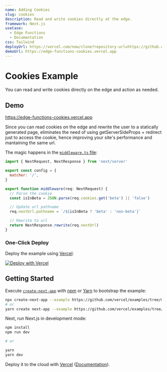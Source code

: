 ```yaml
---
name: Adding Cookies
slug: cookies
description: Read and write cookies directly at the edge.
framework: Next.js
useCase:
  - Edge Functions
  - Documentation
css: Tailwind
deployUrl: https://vercel.com/new/clone?repository-url=https://github.com/vercel/examples/tree/main/edge-middleware/cookies&project-name=cookies&repository-name=cookies
demoUrl: https://edge-functions-cookies.vercel.app
---
```


# Cookies Example

You can read and write cookies directly on the edge and action as needed.

## Demo

https://edge-functions-cookies.vercel.app

Since you can read cookies on the edge and rewrite the user to a statically generated page, eliminates the need of using getServerSideProps + redirect just to access the cookie, hence improving your site's performance and mantaining the same url.

The magic happens in the [`middleware.ts` file](middleware.ts):

```javascript
import { NextRequest, NextResponse } from 'next/server'

export const config = {
  matcher: '/',
}

export function middleware(req: NextRequest) {
  // Parse the cookie
  const isInBeta = JSON.parse(req.cookies.get('beta') || 'false')

  // Update url pathname
  req.nextUrl.pathname = `/${isInBeta ? 'beta' : 'non-beta'}`

  // Rewrite to url
  return NextResponse.rewrite(req.nextUrl)
}
```

### One-Click Deploy

Deploy the example using [Vercel](https://vercel.com?utm_source=github&utm_medium=readme&utm_campaign=vercel-examples):

[![Deploy with Vercel](https://vercel.com/button)](https://vercel.com/new/git/external?repository-url=https://github.com/vercel/examples/tree/main/edge-middleware/cookies&project-name=cookies&repository-name=cookies)

## Getting Started

Execute [`create-next-app`](https://github.com/vercel/next.js/tree/canary/packages/create-next-app) with [npm](https://docs.npmjs.com/cli/init) or [Yarn](https://yarnpkg.com/lang/en/docs/cli/create/) to bootstrap the example:

```bash
npx create-next-app --example https://github.com/vercel/examples/tree/main/edge-middleware/cookies cookies
# or
yarn create next-app --example https://github.com/vercel/examples/tree/main/edge-middleware/cookies cookies
```

Next, run Next.js in development mode:

```bash
npm install
npm run dev

# or

yarn
yarn dev
```

Deploy it to the cloud with [Vercel](https://vercel.com/new?utm_source=github&utm_medium=readme&utm_campaign=edge-middleware-eap) ([Documentation](https://nextjs.org/docs/deployment)).
